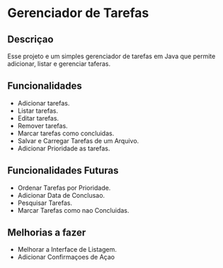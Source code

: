 # Gerenciador de Tarefas

## Descriçao
Esse projeto e um simples gerenciador de tarefas  em Java que permite adicionar, listar e gerenciar taferas.

## Funcionalidades
- Adicionar tarefas.
- Listar tarefas.
- Editar tarefas.
- Remover tarefas.
- Marcar tarefas como concluidas.
- Salvar e Carregar Tarefas de um Arquivo.
- Adicionar Prioridade as tarefas.

## Funcionalidades Futuras
- Ordenar Tarefas por Prioridade.
- Adicionar Data de Conclusao.
- Pesquisar Tarefas.
- Marcar Tarefas como nao Concluidas.

## Melhorias a fazer
- Melhorar a Interface de Listagem.
- Adicionar Confirmaçoes de Açao


